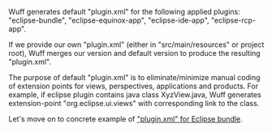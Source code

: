 Wuff generates default "plugin.xml" for the following applied plugins: "eclipse-bundle", "eclipse-equinox-app", "eclipse-ide-app", "eclipse-rcp-app".

If we provide our own "plugin.xml" (either in "src/main/resources" or project root), Wuff merges our version and default version to produce the resulting "plugin.xml".

The purpose of default "plugin.xml" is to eliminate/minimize manual coding of extension points for views, perspectives, applications and products. For example, if eclipse plugin contains java class XyzView.java, Wuff generates extension-point "org.eclipse.ui.views" with corresponding link to the class.

Let's move on to concrete example of ["plugin.xml" for Eclipse bundle](plugin.xml-for-eclipse-bundle).